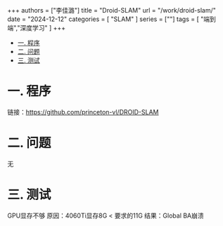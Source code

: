 +++
authors = ["李佳潞"]
title = "Droid-SLAM"
url = "/work/droid-slam/"
date = "2024-12-12"
categories = [
    "SLAM"
]
series = [""]
tags = [
   "端到端","深度学习"
]
+++


- [一. 程序](#一-程序)
- [二. 问题](#二-问题)
- [三. 测试](#三-测试)

# 一. 程序

链接：<https://github.com/princeton-vl/DROID-SLAM>

# 二. 问题

无

# 三. 测试

   GPU显存不够
   原因：4060Ti显存8G < 要求的11G
   结果：Global BA崩溃
